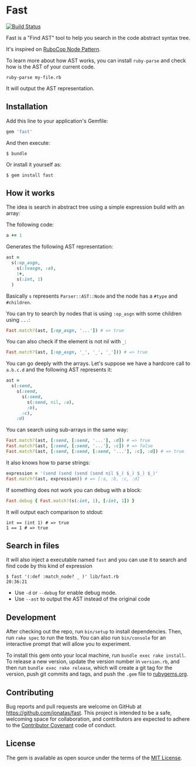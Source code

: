 # Fast

[![Build Status](https://travis-ci.org/jonatas/fast.svg?branch=master)](https://travis-ci.org/jonatas/fast)

Fast is a "Find AST" tool to help you search in the code abstract syntax tree.

It's inspired on [RuboCop Node Pattern](https://github.com/bbatsov/rubocop/blob/master/lib/rubocop/node_pattern.rb).

To learn more about how AST works, you can install `ruby-parse` and check how is the AST of
your current code.

`ruby-parse my-file.rb`

It will output the AST representation.

## Installation

Add this line to your application's Gemfile:

```ruby
gem 'fast'
```

And then execute:

    $ bundle

Or install it yourself as:

    $ gem install fast

## How it works

The idea is search in abstract tree using a simple expression build with an array:

The following code:

```ruby
a += 1
```

Generates the following AST representation:

```ruby
ast =
  s(:op_asgn,
    s(:lvasgn, :a),
    :+,
    s(:int, 1)
  )
```

Basically `s` represents `Parser::AST::Node` and the node has a `#type` and `#children`.

You can try to search by nodes that is using `:op_asgn` with some children using `...`:

```ruby
Fast.match?(ast, [:op_asgn, '...']) # => true
```

You can also check if the element is not nil with `_`:

```ruby
Fast.match?(ast, [:op_asgn, '_', '_', '_'])) # => true
```

You can go deeply with the arrays. Let's suppose we have a hardcore call to
`a.b.c.d` and the following AST represents it:

```ruby
ast =
  s(:send,
    s(:send,
      s(:send,
        s(:send, nil, :a),
        :b),
      :c),
    :d)
```

You can search using sub-arrays in the same way:

```ruby
Fast.match?(ast, [:send, [:send, '...'], :d]) # => true
Fast.match?(ast, [:send, [:send, '...'], :c]) # => false
Fast.match?(ast, [:send, [:send, [:send, '...'], :c], :d]) # => true
```

It also knows how to parse strings:

```ruby
expression = '(send (send (send (send nil $_) $_) $_) $_)'
Fast.match?(ast, expression)) # => [:a, :b, :c, :d]
```

If something does not work you can debug with a block:

```ruby
Fast.debug { Fast.match?(s(:int, 1), [:int, 1]) }
```

It will output each comparison to stdout:

```
int == (int 1) # => true
1 == 1 # => true
```

## Search in files

It will also inject a executable named `fast` and you can use it to search and
find code by this kind of expression

```
$ fast '(:def :match_node? _ )' lib/fast.rb                                                                                                              20:36:21
```

- Use `-d` or `--debug` for enable debug mode.
- Use `--ast` to output the AST instead of the original code

## Development

After checking out the repo, run `bin/setup` to install dependencies. Then, run `rake spec` to run the tests. You can also run `bin/console` for an interactive prompt that will allow you to experiment.

To install this gem onto your local machine, run `bundle exec rake install`. To release a new version, update the version number in `version.rb`, and then run `bundle exec rake release`, which will create a git tag for the version, push git commits and tags, and push the `.gem` file to [rubygems.org](https://rubygems.org).

## Contributing

Bug reports and pull requests are welcome on GitHub at https://github.com/jonatas/fast. This project is intended to be a safe, welcoming space for collaboration, and contributors are expected to adhere to the [Contributor Covenant](http://contributor-covenant.org) code of conduct.


## License

The gem is available as open source under the terms of the [MIT License](http://opensource.org/licenses/MIT).

